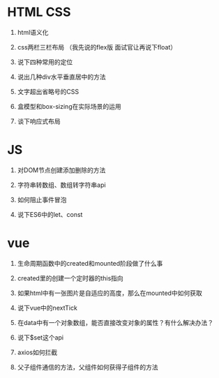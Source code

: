 <!--
 * @LastEditors: panda_liu
 * @LastEditTime: 2020-07-27 19:12:46
 * @FilePath: \undefinedc:\Users\23163\Desktop\网易有道北京1面.md
 * @Description: add some description
--> 
# HTML CSS
1. html语义化

2. css两栏三栏布局 （我先说的flex版 面试官让再说下float）

3. 说下四种常用的定位

4. 说出几种div水平垂直居中的方法

5. 文字超出省略号的CSS

6. 盒模型和box-sizing在实际场景的运用

7. 谈下响应式布局

# JS
1. 对DOM节点创建添加删除的方法

2. 字符串转数组、数组转字符串api

3. 如何阻止事件冒泡

4. 说下ES6中的let、const

# vue
1. 生命周期函数中的created和mounted阶段做了什么事

2. created里的创建一个定时器的this指向

3. 如果html中有一张图片是自适应的高度，那么在mounted中如何获取

4. 说下vue中的nextTick

5. 在data中有一个对象数组，能否直接改变对象的属性？有什么解决办法？

6. 说下$set这个api

7. axios如何拦截

8. 父子组件通信的方法，父组件如何获得子组件的方法




